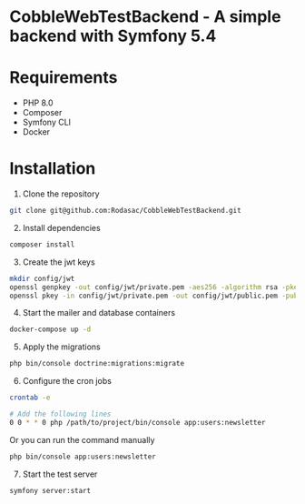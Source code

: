 # CobbleWebTestBackend - A simple backend with Symfony 5.4

# Requirements
- PHP 8.0
- Composer
- Symfony CLI
- Docker

# Installation

1. Clone the repository
```bash
git clone git@github.com:Rodasac/CobbleWebTestBackend.git
```

2. Install dependencies
```bash
composer install
```

3. Create the jwt keys
```bash
mkdir config/jwt
openssl genpkey -out config/jwt/private.pem -aes256 -algorithm rsa -pkeyopt rsa_keygen_bits:4096
openssl pkey -in config/jwt/private.pem -out config/jwt/public.pem -pubout
```

4. Start the mailer and database containers
```bash
docker-compose up -d
```

5. Apply the migrations
```bash
php bin/console doctrine:migrations:migrate
```

6. Configure the cron jobs
```bash
crontab -e

# Add the following lines
0 0 * * 0 php /path/to/project/bin/console app:users:newsletter
```

Or you can run the command manually
```bash
php bin/console app:users:newsletter
```

7. Start the test server
```bash
symfony server:start
```
